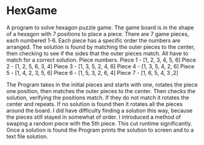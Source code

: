 # HexGame
A program to solve hexagon puzzle game.  The game board is in the shape of a hexagon with 7 positions to place a piece.  There are 7 game pieces, each numbered 1-6.  Each piece has a specific order the numbers are arranged.  The solution is found by matching the outer pieces to the center, then checking to see if the sides that the outer pieces match.  All have to match for a correct solution. 
Piece numbers.
  Piece 1 - [1, 2, 3, 4, 5, 6]
  Piece 2 - [1, 2, 5, 6, 3, 4]
  Piece 3 - [1, 3, 5, 2, 4, 6]
  Piece 4 - [1, 3, 5, 4, 2, 6]
  Piece 5 - [1, 4, 2, 3, 5, 6]
  Piece 6 - [1, 5, 3, 2, 6, 4]
  Piece 7 - [1, 6, 5, 4, 3 ,2]
  
The Program takes in the initial pieces and starts with one, rotates the piece one position, then matches the outer pieces to the center.  Then checks the solution, verifying the positions match.  If they do not match it rotates the center and repeats. If no solution is found then it rotates all the pieces around the board.  I did have difficulty finding a solution this way, because the pieces still stayed in somewhat of order.  I introduced a method of swaping a random piece with the 5th piece.  This cut runtime significantly.  Once a solution is found the Program prints the solution to screen and to a text file solution. 
